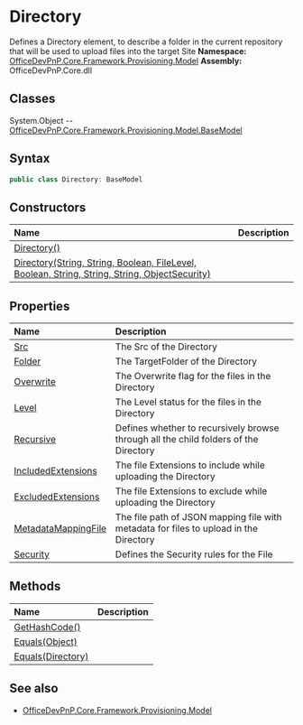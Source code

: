 # Directory
Defines a Directory element, to describe a folder in the current 
            repository that will be used to upload files into the target Site
**Namespace:** [OfficeDevPnP.Core.Framework.Provisioning.Model](OfficeDevPnP.Core.Framework.Provisioning.Model.md)
**Assembly:** OfficeDevPnP.Core.dll
## Classes
System.Object
-- [OfficeDevPnP.Core.Framework.Provisioning.Model.BaseModel](OfficeDevPnP.Core.Framework.Provisioning.Model.BaseModel.md)
## Syntax
```C#
public class Directory: BaseModel
```
## Constructors
|**Name**|**Description**|
|:-----|:-----|
| [Directory()](Directoryconstructor1details.md) | 
| [Directory(String, String, Boolean, FileLevel, Boolean, String, String, String, ObjectSecurity)](Directoryconstructor1details.md) | 
## Properties
|**Name**|**Description**|
|:-----|:-----|
| [Src](Directory.Src.md) | The Src of the Directory
| [Folder](Directory.Folder.md) | The TargetFolder of the Directory
| [Overwrite](Directory.Overwrite.md) | The Overwrite flag for the files in the Directory
| [Level](Directory.Level.md) | The Level status for the files in the Directory
| [Recursive](Directory.Recursive.md) | Defines whether to recursively browse through all the child folders of the Directory
| [IncludedExtensions](Directory.IncludedExtensions.md) | The file Extensions to include while uploading the Directory
| [ExcludedExtensions](Directory.ExcludedExtensions.md) | The file Extensions to exclude while uploading the Directory
| [MetadataMappingFile](Directory.MetadataMappingFile.md) | The file path of JSON mapping file with metadata for files to upload in the Directory
| [Security](Directory.Security.md) | Defines the Security rules for the File
## Methods
|**Name**|**Description**|
|:-----|:-----|
| [GetHashCode()](DirectoryGetHashCode.md) | 
| [Equals(Object)](DirectoryEqualsObject.md) | 
| [Equals(Directory)](DirectoryEqualsDirectory.md) | 
## See also
- [OfficeDevPnP.Core.Framework.Provisioning.Model](OfficeDevPnP.Core.Framework.Provisioning.Model.md)
